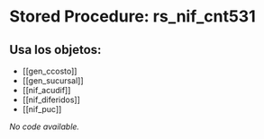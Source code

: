 # Stored Procedure: rs_nif_cnt531

## Usa los objetos:
- [[gen_ccosto]]
- [[gen_sucursal]]
- [[nif_acudif]]
- [[nif_diferidos]]
- [[nif_puc]]

*No code available.*
